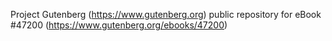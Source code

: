 Project Gutenberg (https://www.gutenberg.org) public repository for eBook #47200 (https://www.gutenberg.org/ebooks/47200)
